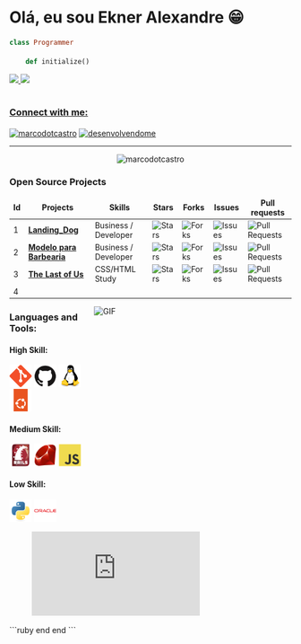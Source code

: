 # Olá, eu sou Ekner Alexandre 😁

```ruby 
class Programmer

	def initialize() 
```

 <div>
   <a href="https://github.com/eknerph">
   <img height="180em" src="https://github-readme-stats.vercel.app/api?username=eknerph&show_icons=true&theme=tokyonight&include_all_commits=true&count_private=true"/>
   <img height="180em" src="https://github-readme-stats.vercel.app/api/top-langs/?username=eknerph&layout=compact&langs_count=6&theme=tokyonight"/>

</div>

<br>

<p align="left">
    <h3 align="left">Connect with me:</h3>
    <a href="https://www.linkedin.com/in/eknereaa/" target="_blank"><img align="center" src="https://github.com/marcodotcastro/marcodotcastro/blob/master/linkedin.png?raw=true" alt="marcodotcastro" height="30" width="40" /></a>
     <a href="https://www.instagram.com/ekner_alexandre/" target="_blank"><img align="center" src="https://github.com/marcodotcastro/marcodotcastro/blob/master/instagram.png?raw=true" alt="desenvolvendome" height="30" width="40"/></a>
   <!-- <a href="https://desenvolvendo.me" target="_blank"><img align="center" src="https://github.com/marcodotcastro/marcodotcastro/blob/master/chrome.png?raw=true" alt="desenvolvendome" height="30" width="40" target="_blank"/></a>
    <a href="https://www.youtube.com/c/desenvolvendome" target="_blank"><img align="center" src="https://github.com/marcodotcastro/marcodotcastro/blob/master/youtube-v2.png?raw=true" alt="desenvolvendome" height="30" width="40"/></a>-->       
</p>

---

<p align="center"> <img src="https://komarev.com/ghpvc/?username=marcodotcastro" alt="marcodotcastro" /> </p>


<h3>Open Source Projects</h3>
<table>
    <thead align="center">
        <tr border: none;>
            <td><b>Id</b></td>
	    <td><b>Projects</b></td>
	    <td><b>Skills</b></td>
            <td><b>Stars</b></td>
            <td><b>Forks</b></td>
            <td><b>Issues</b></td>
            <td><b>Pull requests</b></td>
        </tr>
    </thead>
    <tbody>
	<tr>
		<td>1</td>
            	<td><a href="https://github.com/eknerph/landig_dog"><b>Landing_Dog</b></a></td>
		<td>Business / Developer</td>
            	<td><img alt="Stars" src="https://img.shields.io/github/stars/marcodotcastro/sale-factory?style=flat-square&labelColor=343b41" /></td>
            	<td><img alt="Forks" src="https://img.shields.io/github/forks/marcodotcastro/sale-factory?style=flat-square&labelColor=343b41" /></td>
            	<td><img alt="Issues" src="https://img.shields.io/github/issues/marcodotcastro/sale-factory?style=flat-square&labelColor=343b41" /></td>
            	<td><img alt="Pull Requests" src="https://img.shields.io/github/issues-pr/marcodotcastro/sale-factory?style=flat-square&labelColor=343b41" /></td>
        </tr>
        <tr>
		<td>2</td>
		<td><a href="https://github.com/eknerph/modelo_para_barbearia"><b>Modelo para Barbearia</b></a></td>
	 	<td>Business / Developer</td>
	    	<td><img alt="Stars" src="https://img.shields.io/github/stars/marcodotcastro/portal-agro?style=flat-square&labelColor=343b41" /></td>
            	<td><img alt="Forks" src="https://img.shields.io/github/forks/marcodotcastro/portal-agro?style=flat-square&labelColor=343b41" /></td>
            	<td><img alt="Issues" src="https://img.shields.io/github/issues/marcodotcastro/portal-agro?style=flat-square&labelColor=343b41" /></td>
            	<td><img alt="Pull Requests" src="https://img.shields.io/github/issues-pr/marcodotcastro/portal-agro?style=flat-square&labelColor=343b41" /></td>
        </tr>
        <tr>
		<td>3</td>
            	<td><a href="https://github.com/eknerph/the_last_of_us"><b>The Last of Us</b></a></td>
		<td>CSS/HTML Study</td>
            	<td><img alt="Stars" src="https://img.shields.io/github/stars/marcodotcastro/application-lifecycle-management?style=flat-square&labelColor=343b41" /></td>
            	<td><img alt="Forks" src="https://img.shields.io/github/forks/marcodotcastro/application-lifecycle-management?style=flat-square&labelColor=343b41" /></td>
            	<td><img alt="Issues" src="https://img.shields.io/github/issues/marcodotcastro/application-lifecycle-management?style=flat-square&labelColor=343b41" /></td>
            	<td><img alt="Pull Requests" src="https://img.shields.io/github/issues-pr/marcodotcastro/application-lifecycle-management?style=flat-square&labelColor=343b41" /></td>
        </tr>
	 <tr>
		<td>4</td>
            	<td><a href=""><b></b></a></td>
		<td></td>
            	<!--<<td><img alt="Stars" src="https://img.shields.io/github/stars/marcodotcastro/study-rails-vs-phoenix-vs-laravel?style=flat-square&labelColor=343b41" /></td>
            	<td><img alt="Forks" src="https://img.shields.io/github/forks/marcodotcastro/study-rails-vs-phoenix-vs-laravel?style=flat-square&labelColor=343b41" /></td>
            	<td><img alt="Issues" src="https://img.shields.io/github/issues/marcodotcastro/study-rails-vs-phoenix-vs-laravel?style=flat-square&labelColor=343b41" /></td>
            	<td><img alt="Pull Requests" src="https://img.shields.io/github/issues-pr/marcodotcastro/study-rails-vs-phoenix-vs-laravel?style=flat-square&labelColor=343b41" /></td> -->
        </tr>
    </tbody>
</table>


 <img align="right" alt="GIF" src="https://github.com/marcodotcastro/marcodotcastro/blob/master/code.gif?raw=true" width="70%" height="400px" />

<h3 align="left">Languages and Tools:</h3>
    <p align="left">
        <h4 align="left">High Skill:</h4>
        <!--<a href="https://stackshare.io/rubymine" target="_blank"><img src="https://github.com/devicons/devicon/raw/master/icons/rubymine/rubymine-original.svg" alt="java" width="40" height="40" /></a>
         -->
        	<a href="https://stackshare.io/git" target="_blank"><img src="https://github.com/devicons/devicon/raw/master/icons/git/git-original.svg" alt="git" width="40" height="40" /></a>
       		<a href="https://stackshare.io/github" target="_blank"><img src="https://github.com/devicons/devicon/raw/master/icons/github/github-original.svg" alt="github" width="40" height="40" /></a>
        <a href="https://stackshare.io/linux" target="_blank"><img src="https://github.com/devicons/devicon/raw/master/icons/linux/linux-original.svg" alt="linux" width="40" height="40" /></a>
       		<a href="https://stackshare.io/ubuntu" target="_blank"><img src="https://github.com/devicons/devicon/raw/master/icons/ubuntu/ubuntu-plain.svg" alt="java" width="40" height="40" /></a>
        <h4 align="left">Medium Skill:</h4>
	    	<a href="https://stackshare.io/rails" target="_blank"><img src="https://github.com/devicons/devicon/raw/master/icons/rails/rails-original-wordmark.svg" alt="rails" width="40" height="40" /></a>
        	<a href="https://stackshare.io/ruby" target="_blank"><img src="https://github.com/devicons/devicon/raw/master/icons/ruby/ruby-original.svg" alt="ruby" width="40" height="40" /></a>
       <!-- <a href="https://stackshare.io/search/q=aws" target="_blank"><img src="https://github.com/devicons/devicon/raw/master/icons/amazonwebservices/amazonwebservices-original.svg" alt="aws" width="40" height="40" /></a>
        <a href="https://stackshare.io/docker" target="_blank"><img src="https://github.com/devicons/devicon/raw/master/icons/docker/docker-original.svg" alt="docker" width="40" height="40" /></a>
        <a href="https://stackshare.io/laravel" target="_blank"><img src="https://github.com/devicons/devicon/raw/master/icons/laravel/laravel-plain.svg" alt="laravel" width="40" height="40" /></a> -->
        	<a href="https://stackshare.io/javascript" target="_blank"><img src="https://github.com/devicons/devicon/raw/master/icons/javascript/javascript-original.svg" alt="javascript" width="40" height="40" /></a>
	<!--<a href="https://stackshare.io/postgresql" target="_blank"><img src="https://github.com/devicons/devicon/raw/master/icons/postgresql/postgresql-original.svg" alt="postgresql" width="40" height="40" /></a>-->
        <h4 align="left">Low Skill:</h4>
        	<a href="https://stackshare.io/python" target="_blank"><img src="https://github.com/devicons/devicon/raw/master/icons/python/python-original.svg" alt="python" width="40" height="40" /></a>
	   	<a href="https://stackshare.io/oracle" target="_blank"><img src="https://github.com/devicons/devicon/raw/master/icons/oracle/oracle-original.svg" alt="oracle" width="40" height="40" /></a>
	<!--<a href="https://stackshare.io/vuejs" target="_blank"><img src="https://github.com/devicons/devicon/raw/master/icons/vuejs/vuejs-original.svg" alt="vuejs" width="40" height="40" /></a>
        <a href="https://stackshare.io/redis" target="_blank"><img src="https://github.com/devicons/devicon/raw/master/icons/redis/redis-original.svg" alt="redis" width="40" height="40" /></a> -->
    </p>
<figure>
	<embed src="https://wakatime.com/share/@marcodotcastro/7cd3cbfb-1783-43d5-9708-4d309157fe7a.svg"></embed></figure>
```ruby 
	end 
end 
```

<!--<div style="display: inline_block"><br>
  <img align="center" alt="HTML" height="30" width="40" src="https://raw.githubusercontent.com/devicons/devicon/master/icons/html5/html5-original.svg">
  <img align="center" alt="CSS" height="30" width="40" src="https://raw.githubusercontent.com/devicons/devicon/master/icons/css3/css3-original.svg">
  <img align="center" alt="Js" height="30" width="40" src="https://raw.githubusercontent.com/devicons/devicon/master/icons/javascript/javascript-plain.svg">  
</div> --> 

 

 
 
 <!--### Redes abaixo!
 
<div> 
  <a href="" target="_blank"><img src="https://img.shields.io/badge/YouTube-FF0000?style=for-the-badge&logo=youtube&logoColor=white" target="_blank"></a>
  <a href="" target="_blank"><img src="https://img.shields.io/badge/-Instagram-%23E4405F?style=for-the-badge&logo=instagram&logoColor=white" target="_blank"></a>
 <a href="https://discord.gg/EknerAlmeida#5568" target="_blank"><img src="https://img.shields.io/badge/Discord-7289DA?style=for-the-badge&logo=discord&logoColor=white" target="_blank"></a> 
 <a href="" target="_blank"><img src="https://img.shields.io/badge/-Instagram-%23E4405F?style=for-the-badge&logo=instagram&logoColor=white" target="_blank"></a> 
 <a href="" target="_blank"><img src="https://img.shields.io/badge/Discord-7289DA?style=for-the-badge&logo=discord&logoColor=white" target="_blank"></a>
  <a href="https://www.linkedin.com/in/eknereaa/" target="_blank"><img src="https://img.shields.io/badge/-LinkedIn-%230077B5?style=for-the-badge&logo=linkedin&logoColor=white" target="_blank"></a>
  <a href = "mailto:eknerph@gmail.com"><img src="https://img.shields.io/badge/-Gmail-%922f2f?style=for-the-badge&logo=gmail&logoColor=white" target="_blank"></a>
</div>
-->
